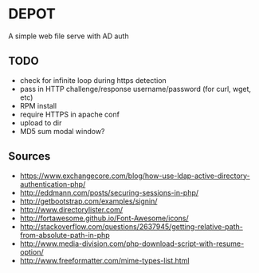 DEPOT
=====

A simple web file serve with AD auth


TODO
----
 * check for infinite loop during https detection
 * pass in HTTP challenge/response username/password (for curl, wget, etc)
 * RPM install
 * require HTTPS in apache conf
 * upload to dir
 * MD5 sum modal window?


Sources
-------

 * https://www.exchangecore.com/blog/how-use-ldap-active-directory-authentication-php/
 * http://eddmann.com/posts/securing-sessions-in-php/
 * http://getbootstrap.com/examples/signin/
 * http://www.directorylister.com/
 * http://fortawesome.github.io/Font-Awesome/icons/
 * http://stackoverflow.com/questions/2637945/getting-relative-path-from-absolute-path-in-php
 * http://www.media-division.com/php-download-script-with-resume-option/
 * http://www.freeformatter.com/mime-types-list.html